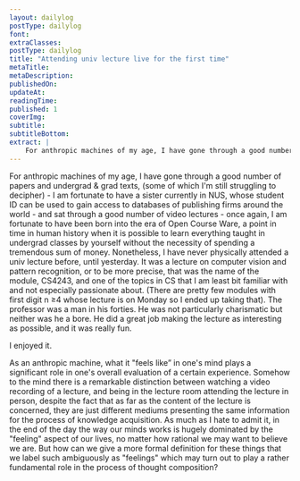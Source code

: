 ```yaml
---
layout: dailylog
postType: dailylog
font:
extraClasses:
postType: dailylog
title: "Attending univ lecture live for the first time"
metaTitle:
metaDescription:
publishedOn:
updateAt:
readingTime:
published: 1
coverImg:
subtitle:
subtitleBottom:
extract: |
    For anthropic machines of my age, I have gone through a good number of papers and undergrad & grad texts, (some of which I'm still struggling to decipher) - I am fortunate to have a sister currently in NUS, whose student ID can be used to gain access to databases of publishing firms around the world - and sat through a good number of video lectures - once again, I am fortunate to have been born into the era of Open Course Ware, a point in time in human history when it is possible to learn everything taught in undergrad classes by yourself without the necessity of spending a tremendous sum of money. Nonetheless, I have never physically attended a univ lecture before, until yesterday. It was a lecture on computer vision and pattern recognition, or to be more precise, that was the name of the module, CS4243, and one of the topics in CS that I am least bit familiar with and not especially passionate about. (There are pretty few modules with first digit n &ge;4 whose lecture is on Monday so I ended up taking that). The professor was a man in his forties. He was not particularly charismatic but neither was he a bore. He did a great job making the lecture as interesting as possible, and it was really fun.
---
```


For anthropic machines of my age, I have gone through a good number of papers and undergrad & grad texts, (some of which I'm still struggling to decipher) - I am fortunate to have a sister currently in NUS, whose student ID can be used to gain access to databases of publishing firms around the world - and sat through a good number of video lectures - once again, I am fortunate to have been born into the era of Open Course Ware, a point in time in human history when it is possible to learn everything taught in undergrad classes by yourself without the necessity of spending a tremendous sum of money. Nonetheless, I have never physically attended a univ lecture before, until yesterday.  It was a lecture on computer vision and pattern recognition, or to be more precise, that was the name of the module, CS4243, and one of the topics in CS that I am least bit familiar with and not especially passionate about. (There are pretty few modules with first digit n &ge;4 whose lecture is on Monday so I ended up taking that). The professor was a man in his forties. He was not particularly charismatic but neither was he a bore. He did a great job making the lecture as interesting as possible, and it was really fun.

I enjoyed it.

As an anthropic machine, what it "feels like” in one's mind plays a significant role in one's overall evaluation of a certain experience. Somehow to the mind there is a remarkable distinction between watching a video recording of a lecture, and being in the lecture room attending the lecture in person, despite the fact that as far as the content of the lecture is concerned, they are just different mediums presenting the same information for the process of knowledge acquisition. As much as I hate to admit it, in the end of the day the way our minds works is hugely dominated by the "feeling" aspect of our lives, no matter how rational we may want to believe we are. But how can we give a more formal definition for these things that we label such ambiguously as "feelings" which may turn out to play a rather fundamental role in the process of thought composition?
